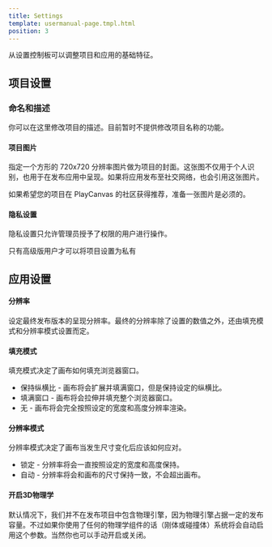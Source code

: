 ```yaml
---
title: Settings
template: usermanual-page.tmpl.html
position: 3
---
```


从设置控制板可以调整项目和应用的基础特征。

## 项目设置

### 命名和描述

你可以在这里修改项目的描述。目前暂时不提供修改项目名称的功能。

#### 项目图片

指定一个方形的 720x720 分辨率图片做为项目的封面。这张图不仅用于个人识别，也用于在发布应用中呈现。如果将应用发布至社交网络，也会引用这张图片。

如果希望您的项目在 PlayCanvas 的社区获得推荐，准备一张图片是必须的。

#### 隐私设置

隐私设置只允许管理员授予了权限的用户进行操作。

<div class="alert alert-info">
只有高级版用户才可以将项目设置为私有
</div>

## 应用设置

#### 分辨率

设定最终发布版本的呈现分辨率。最终的分辨率除了设置的数值之外，还由填充模式和分辨率模式设置而定。

#### 填充模式

填充模式决定了画布如何填充浏览器窗口。

* 保持纵横比 - 画布将会扩展并填满窗口，但是保持设定的纵横比。
* 填满窗口 - 画布将会拉伸并填充整个浏览器窗口。
* 无 - 画布将会完全按照设定的宽度和高度分辨率渲染。

#### 分辨率模式

分辨率模式决定了画布当发生尺寸变化后应该如何应对。

* 锁定 - 分辨率将会一直按照设定的宽度和高度保持。
* 自动 - 分辨率将会和画布的尺寸保持一致，不会超出画布。

#### 开启3D物理学

默认情况下，我们并不在发布项目中包含物理引擎，因为物理引擎占据一定的发布容量。不过如果你使用了任何的物理学组件的话（刚体或碰撞体）系统将会自动启用这个参数。当然你也可以手动开启或关闭。

